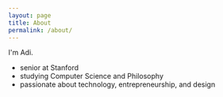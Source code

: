 ```yaml
---
layout: page
title: About
permalink: /about/
---
```


I'm Adi.

- senior at Stanford
- studying Computer Science and Philosophy
- passionate about technology, entrepreneurship, and design
